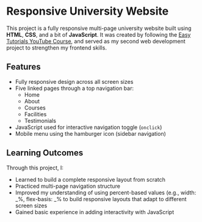 # Responsive University Website

This project is a fully responsive multi-page university website built using **HTML**, **CSS**, and a bit of **JavaScript**. It was created by following the [Easy Tutorials YouTube Course](https://www.youtube.com/watch?v=oYRda7UtuhA&t=2721s), and served as my second web development project to strengthen my frontend skills.

## Features

- Fully responsive design across all screen sizes
- Five linked pages through a top navigation bar:
  - Home
  - About
  - Courses
  - Facilities
  - Testimonials
- JavaScript used for interactive navigation toggle (`onclick`)
- Mobile menu using the hamburger icon (sidebar navigation)

## Learning Outcomes

Through this project, I:
- Learned to build a complete responsive layout from scratch
- Practiced multi-page navigation structure
- Improved my understanding of using percent-based values (e.g., width: _%, flex-basis: _% to build responsive layouts that adapt to different screen sizes 
- Gained basic experience in adding interactivity with JavaScript
